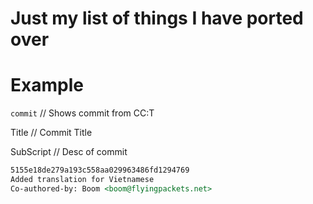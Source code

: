 # Just my list of things I have ported over

# Example
`commit` // Shows commit from CC:T

Title // Commit Title

SubScript // Desc of commit

```md
5155e18de279a193c558aa029963486fd1294769
Added translation for Vietnamese
Co-authored-by: Boom <boom@flyingpackets.net>
```

